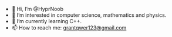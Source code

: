- 👋 Hi, I’m @HyprNoob
- 👀 I’m interested in computer science, mathematics and physics.
- 🌱 I’m currently learning C++.
- 📫 How to reach me: grantqwer123@gmail.com

<!---
HyprNoob/HyprNoob is a ✨ special ✨ repository because its `README.md` (this file) appears on your GitHub profile.
You can click the Preview link to take a look at your changes.
--->

